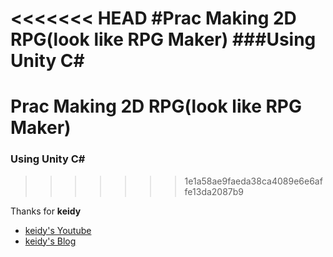 <<<<<<< HEAD
#Prac Making 2D RPG(look like RPG Maker)
###Using Unity C#
=======
# Prac Making 2D RPG(look like RPG Maker)
### Using Unity C#
>>>>>>> 1e1a58ae9faeda38ca4089e6e6affe13da2087b9

Thanks for **keidy**
* [keidy's Youtube](https://www.youtube.com/c/케이디)
* [keidy's Blog](https://keidy.tistory.com/)
